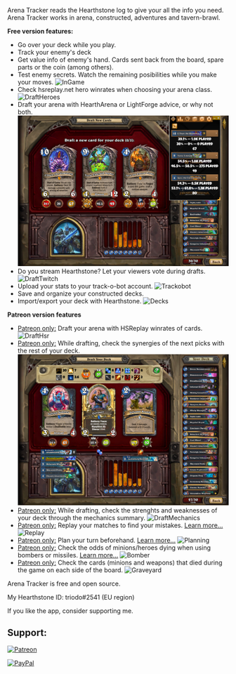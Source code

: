 Arena Tracker reads the Hearthstone log to give your all the info you need. Arena Tracker works in arena, constructed, adventures and tavern-brawl.

**Free version features:**
* Go over your deck while you play.
* Track your enemy's deck
* Get value info of enemy's hand. Cards sent back from the board, spare parts or the coin (among others).
* Test enemy secrets. Watch the remaining posibilities while you make your moves.
![InGame](https://github.com/supertriodo/Arena-Tracker/blob/master/Readme/inGame.png)
* Check hsreplay.net hero winrates when choosing your arena class.
![DraftHeroes](https://github.com/supertriodo/Arena-Tracker/blob/master/Readme/DraftHeroes.png)
* Draft your arena with HearthArena or LightForge advice, or why not both.
![Draft](https://github.com/supertriodo/Arena-Tracker/blob/master/Readme/DraftCombined.png)
* Do you stream Hearthstone? Let your viewers vote during drafts.
![DraftTwitch](https://github.com/supertriodo/Arena-Tracker/blob/master/Readme/DraftTwitch.png)
* Upload your stats to your track-o-bot account.
![Trackobot](https://github.com/supertriodo/Arena-Tracker/blob/master/Readme/trackobotWeb.png)
* Save and organize your constructed decks.
* Import/export your deck with Hearthstone.
![Decks](https://github.com/supertriodo/Arena-Tracker/blob/master/Readme/DecksCollection.png)

**Patreon version features**
* [Patreon only:](https://www.patreon.com/triodo) Draft your arena with HSReplay winrates of cards.
![DraftHsr](https://github.com/supertriodo/Arena-Tracker/blob/master/Readme/hsrCards.png)
* [Patreon only:](https://www.patreon.com/triodo) While drafting, check the synergies of the next picks with the rest of your deck.
![DraftSynergies](https://github.com/supertriodo/Arena-Tracker/blob/master/Readme/ScoresSynergiesOverlay.png)
* [Patreon only:](https://www.patreon.com/triodo) While drafting, check the strenghts and weaknesses of your deck through the mechanics summary.
![DraftMechanics](https://github.com/supertriodo/Arena-Tracker/blob/master/Readme/DraftMechanicsHelp.png)
* [Patreon only:](https://www.patreon.com/triodo) Replay your matches to find your mistakes. [Learn more...](https://www.reddit.com/r/ArenaTracker/comments/4r2ra2/v40_replay/)
![Replay](https://github.com/supertriodo/Arena-Tracker/blob/master/Readme/replay.png)
* [Patreon only:](https://www.patreon.com/triodo) Plan your turn beforehand. [Learn more...](https://www.reddit.com/r/ArenaTracker/comments/5hwiqy/v44_plan_your_turn/)
![Planning](https://github.com/supertriodo/Arena-Tracker/blob/master/Readme/planning.gif)
* [Patreon only:](https://www.patreon.com/triodo) Check the odds of minions/heroes dying when using bombers or missiles. [Learn more...](https://www.reddit.com/r/ArenaTracker/comments/57ncm6/in_the_works_check_the_odds_of_bombingmissiles/)
![Bomber](https://github.com/supertriodo/Arena-Tracker/blob/master/Readme/bomber.png)
* [Patreon only:](https://www.patreon.com/triodo) Check the cards (minions and weapons) that died during the game on each side of the board.
![Graveyard](https://github.com/supertriodo/Arena-Tracker/blob/master/Readme/graveyardExample.png)

Arena Tracker is free and open source.

My Hearthstone ID: triodo#2541 (EU region)

If you like the app, consider supporting me.

## Support:
[![Patreon](https://c5.patreon.com/external/logo/become_a_patron_button.png)](https://www.patreon.com/triodo)

[![PayPal](https://www.paypalobjects.com/webstatic/en_US/i/btn/png/gold-rect-paypal-44px.png)](https://www.paypal.com/cgi-bin/webscr?cmd=_donations&business=triodo%40gmail%2ecom&lc=GB&item_name=Arena%20Tracker&currency_code=EUR&bn=PP%2dDonationsBF%3abtn_donate_LG%2egif%3aNonHosted)
